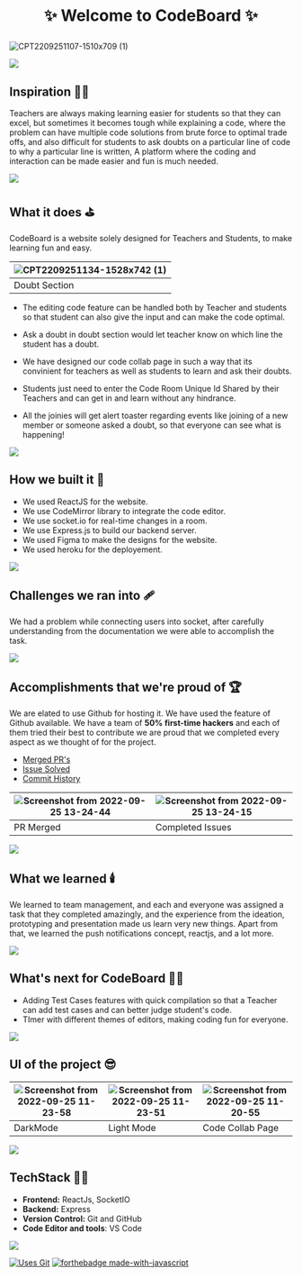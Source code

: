 <h1 align="center"> 
  
 ✨ Welcome to CodeBoard ✨ 
 
 </h1>
 
![CPT2209251107-1510x709 (1)](https://user-images.githubusercontent.com/77020164/192130108-faf3c1e2-2d4b-4e4a-aec1-f9258375d420.gif)


![](https://raw.githubusercontent.com/andreasbm/readme/master/assets/lines/rainbow.png)

## Inspiration 🧑‍🎨
Teachers are always making learning easier for students so that they can excel, but sometimes it becomes tough while explaining a code, where the problem can have multiple code solutions from brute force to optimal trade offs, and also difficult for students to ask doubts on a particular line of code to why a particular line is written, A platform where the coding and interaction can be made easier and fun is much needed.

![](https://raw.githubusercontent.com/andreasbm/readme/master/assets/lines/rainbow.png)

## What it does ⛳
CodeBoard is a website solely designed for Teachers and Students, to make learning fun and easy.

| ![CPT2209251134-1528x742 (1)](https://user-images.githubusercontent.com/77020164/192130645-a8a279c3-8605-49af-9a1a-e29ebd9c2d5d.gif)
|-|
| Doubt Section |

* The editing code feature can be handled both by Teacher and students so that student can also give the input and can make the code optimal.
* Ask a doubt in doubt section would let teacher know on which line the student has a doubt.
* We have designed our code collab page in such a way that its convinient for teachers as well as students to learn and ask their doubts.

* Students just need to enter the Code Room Unique Id Shared by their Teachers and can get in and learn without any hindrance.

* All the joinies will get alert toaster regarding events like joining of a new member or someone asked a doubt, so that everyone can see what is happening!

![](https://raw.githubusercontent.com/andreasbm/readme/master/assets/lines/rainbow.png)

## How we built it 🚧

- We used ReactJS for the website.
- We use CodeMirror library to integrate the code editor.
- We use socket.io for real-time changes in a room.
- We use Express.js to build our backend server.
- We used Figma to make the designs for the website.
- We used heroku for the deployement.

![](https://raw.githubusercontent.com/andreasbm/readme/master/assets/lines/rainbow.png)

## Challenges we ran into 🩹

We had a problem while connecting users into socket, after carefully understanding from the documentation we were able to accomplish the task.

![](https://raw.githubusercontent.com/andreasbm/readme/master/assets/lines/rainbow.png)

## Accomplishments that we're proud of 🏆
We are elated to use Github for hosting it. We have used the feature of Github available.
We have a team of  **50%  first-time hackers** and each of them tried their best to contribute we are proud that we completed every aspect as we thought of for the project. 

- [Merged PR's](https://github.com/vedant-jain03/code_bode/pulls?q=is%3Apr++)
- [Issue Solved](https://github.com/vedant-jain03/code_bode/issues?q=is%3Aissue+)
- [Commit History](https://github.com/vedant-jain03/code_bode/commits/master)

|![Screenshot from 2022-09-25 13-24-44](https://user-images.githubusercontent.com/76901313/192133972-5d202b01-0d54-4a59-9cbe-61d436b1f578.png)| ![Screenshot from 2022-09-25 13-24-15](https://user-images.githubusercontent.com/76901313/192133974-51a6848f-afd4-407c-a9c8-159a6ec93d24.png)
|-|-|
| PR Merged  | Completed Issues |




![](https://raw.githubusercontent.com/andreasbm/readme/master/assets/lines/rainbow.png)

## What we learned 🕯️
We learned to team management, and each and everyone was assigned a task that they completed amazingly,  and the experience from the ideation, prototyping and presentation made us learn very new things. Apart from that, we learned the push notifications concept, reactjs, and a lot more.

![](https://raw.githubusercontent.com/andreasbm/readme/master/assets/lines/rainbow.png)

## What's next for CodeBoard 🧑‍💻
* Adding Test Cases features with quick compilation so that a Teacher can add test cases and can better judge student's code.
* TImer with different themes of editors, making coding fun for everyone.

![](https://raw.githubusercontent.com/andreasbm/readme/master/assets/lines/rainbow.png)


## UI of the project  😎
|![Screenshot from 2022-09-25 11-23-58](https://user-images.githubusercontent.com/77020164/192130399-19e796bd-b75a-4dd5-a1c5-0598ef22610b.png) | ![Screenshot from 2022-09-25 11-23-51](https://user-images.githubusercontent.com/77020164/192130404-b90e2a1e-443e-4a78-9f92-478d40541111.png) | ![Screenshot from 2022-09-25 11-20-55](https://user-images.githubusercontent.com/77020164/192130405-d0dc49e1-80ed-482d-aa68-3062b7fa8ea4.png)
|-|-|-|
| DarkMode  | Light Mode | Code Collab Page|

![](https://raw.githubusercontent.com/andreasbm/readme/master/assets/lines/rainbow.png)

## TechStack 🧑‍💻

- **Frontend:** ReactJs, SocketIO
- **Backend:** Express
- **Version Control:** Git and GitHub
- **Code Editor and tools**: VS Code

![](https://raw.githubusercontent.com/andreasbm/readme/master/assets/lines/rainbow.png)

[![Uses Git](https://forthebadge.com/images/badges/uses-git.svg)](https://github.com/vedant-jain03/code_bode) 
[![forthebadge made-with-javascript](http://ForTheBadge.com/images/badges/made-with-javascript.svg)](https://github.com/vedant-jain03/code_bode)


